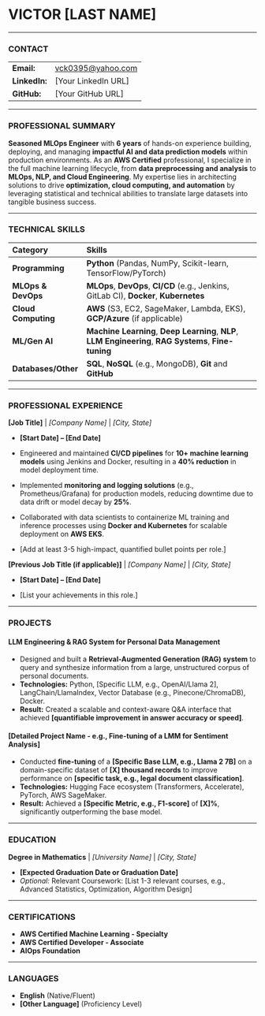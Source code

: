 # VICTOR [LAST NAME]

---

### CONTACT

| | |
| :--- | :--- |
| **Email:** | vck0395@yahoo.com |
| **LinkedIn:** | [Your LinkedIn URL] |
| **GitHub:** | [Your GitHub URL] |

---

### PROFESSIONAL SUMMARY

**Seasoned MLOps Engineer** with **6 years** of hands-on experience building, deploying, and managing **impactful AI and data prediction models** within production environments. As an **AWS Certified** professional, I specialize in the full machine learning lifecycle, from **data preprocessing and analysis** to **MLOps, NLP, and Cloud Engineering**. My expertise lies in architecting solutions to drive **optimization, cloud computing, and automation** by leveraging statistical and technical abilities to translate large datasets into tangible business success.

---

### TECHNICAL SKILLS

| Category | Skills |
| :--- | :--- |
| **Programming** | **Python** (Pandas, NumPy, Scikit-learn, TensorFlow/PyTorch) |
| **MLOps & DevOps** | **MLOps**, **DevOps**, **CI/CD** (e.g., Jenkins, GitLab CI), **Docker**, **Kubernetes** |
| **Cloud Computing** | **AWS** (S3, EC2, SageMaker, Lambda, EKS), **GCP/Azure** (if applicable) |
| **ML/Gen AI** | **Machine Learning**, **Deep Learning**, **NLP**, **LLM Engineering**, **RAG Systems**, **Fine-tuning** |
| **Databases/Other** | **SQL**, **NoSQL** (e.g., MongoDB), **Git** and **GitHub** |

---

### PROFESSIONAL EXPERIENCE

**[Job Title]** | *[Company Name]* | *[City, State]*
* **[Start Date] – [End Date]**

* Engineered and maintained **CI/CD pipelines** for **10+ machine learning models** using Jenkins and Docker, resulting in a **40% reduction** in model deployment time.
* Implemented **monitoring and logging solutions** (e.g., Prometheus/Grafana) for production models, reducing downtime due to data drift or model decay by **25%**.
* Collaborated with data scientists to containerize ML training and inference processes using **Docker and Kubernetes** for scalable deployment on **AWS EKS**.
* [Add at least 3-5 high-impact, quantified bullet points per role.]

**[Previous Job Title (if applicable)]** | *[Company Name]* | *[City, State]*
* **[Start Date] – [End Date]**

* [List your achievements in this role.]

---

### PROJECTS

#### **LLM Engineering & RAG System for Personal Data Management**
* Designed and built a **Retrieval-Augmented Generation (RAG) system** to query and synthesize information from a large, unstructured corpus of personal documents.
* **Technologies:** Python, [Specific LLM, e.g., OpenAI/Llama 2], LangChain/LlamaIndex, Vector Database (e.g., Pinecone/ChromaDB), Docker.
* **Result:** Created a scalable and context-aware Q&A interface that achieved **[quantifiable improvement in answer accuracy or speed]**.

#### **[Detailed Project Name - e.g., Fine-tuning of a LMM for Sentiment Analysis]**
* Conducted **fine-tuning** of a **[Specific Base LLM, e.g., Llama 2 7B]** on a domain-specific dataset of **[X] thousand records** to improve performance on **[specific task, e.g., legal document classification]**.
* **Technologies:** Hugging Face ecosystem (Transformers, Accelerate), PyTorch, AWS SageMaker.
* **Result:** Achieved a **[Specific Metric, e.g., F1-score]** of **[X]%**, significantly outperforming the base model.

---

### EDUCATION

**Degree in Mathematics** | *[University Name]* | *[City, State]*
* **[Expected Graduation Date or Graduation Date]**
* *Optional:* Relevant Coursework: [List 1-3 relevant courses, e.g., Advanced Statistics, Optimization, Algorithm Design]

---

### CERTIFICATIONS

* **AWS Certified Machine Learning - Specialty**
* **AWS Certified Developer - Associate**
* **AIOps Foundation**

---

### LANGUAGES

* **English** (Native/Fluent)
* **[Other Language]** (Proficiency Level)
